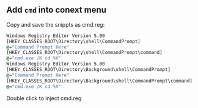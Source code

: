 ## Add `cmd` into conext menu
Copy and save the snippts as cmd.reg:
```bat
Windows Registry Editor Version 5.00
[HKEY_CLASSES_ROOT\Directory\shell\CommandPrompt]
@="Command Prompt Here"
[HKEY_CLASSES_ROOT\Directory\shell\CommandPrompt\command]
@="cmd.exe /K cd %V"
Windows Registry Editor Version 5.00
[HKEY_CLASSES_ROOT\Directory\Background\shell\CommandPrompt]
@="Command Prompt Here"
[HKEY_CLASSES_ROOT\Directory\Background\shell\CommandPrompt\command]
@="cmd.exe /K cd %V"
```
Double click to inject cmd.reg
